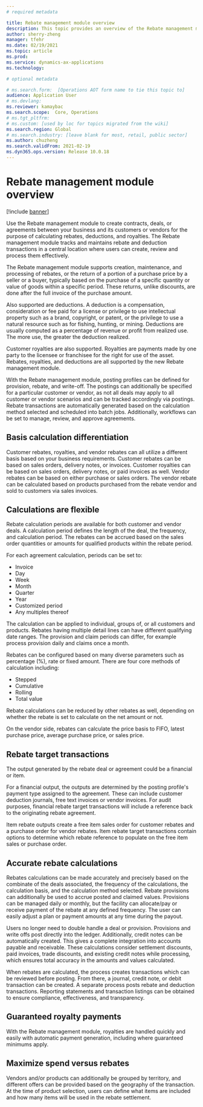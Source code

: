 ```yaml
---
# required metadata

title: Rebate management module overview
description: This topic provides an overview of the Rebate management module for Supply Chain Management
author: sherry-zheng
manager: tfehr
ms.date: 02/19/2021
ms.topic: article
ms.prod: 
ms.service: dynamics-ax-applications
ms.technology: 

# optional metadata

# ms.search.form:  [Operations AOT form name to tie this topic to]
audience: Application User
# ms.devlang: 
ms.reviewer: kamaybac
ms.search.scope:  Core, Operations
# ms.tgt_pltfrm: 
# ms.custom: [used by loc for topics migrated from the wiki]
ms.search.region: Global
# ms.search.industry: [leave blank for most, retail, public sector]
ms.author: chuzheng
ms.search.validFrom: 2021-02-19
ms.dyn365.ops.version: Release 10.0.18
---
```


# Rebate management module overview

[!include [banner](../includes/banner.md)]

Use the Rebate management module to create contracts, deals, or agreements between your business and its customers or vendors for the purpose of calculating rebates, deductions, and royalties. The Rebate management module tracks and maintains rebate and deduction transactions in a central location where users can create, review and process them effectively.

The Rebate management module supports creation, maintenance, and processing of rebates, or the return of a portion of a purchase price by a seller or a buyer, typically based on the purchase of a specific quantity or value of goods within a specific period. These returns, unlike discounts, are done after the full invoice of the purchase amount.

Also supported are deductions. A deduction is a compensation, consideration or fee paid for a license or privilege to use intellectual property such as a brand, copyright, or patent, or the privilege to use a natural resource such as for fishing, hunting, or mining. Deductions are usually computed as a percentage of revenue or profit from realized use. The more use, the greater the deduction realized.

Customer royalties are also supported. Royalties are payments made by one party to the licensee or franchisee for the right for use of the asset. Rebates, royalties, and deductions are all supported by the new Rebate management module.

With the Rebate management module, posting profiles can be defined for provision, rebate, and write-off. The postings can additionally be specified for a particular customer or vendor, as not all deals may apply to all customer or vendor scenarios and can be tracked accordingly via postings. Rebate transactions are automatically generated based on the calculation method selected and scheduled into batch jobs. Additionally, workflows can be set to manage, review, and approve agreements.

## Basis calculation differentiation

Customer rebates, royalties, and vendor rebates can all utilize a different basis based on your business requirements. Customer rebates can be based on sales orders, delivery notes, or invoices. Customer royalties can be based on sales orders, delivery notes, or paid invoices as well. Vendor rebates can be based on either purchase or sales orders. The vendor rebate can be calculated based on products purchased from the rebate vendor and sold to customers via sales invoices.

## Calculations are flexible

Rebate calculation periods are available for both customer and vendor deals. A calculation period defines the length of the deal, the frequency, and calculation period. The rebates can be accrued based on the sales order quantities or amounts for qualified products within the rebate period.

For each agreement calculation, periods can be set to:

- Invoice
- Day
- Week
- Month
- Quarter
- Year
- Customized period
- Any multiples thereof

The calculation can be applied to individual, groups of, or all customers and products. Rebates having multiple detail lines can have different qualifying date ranges. The provision and claim periods can differ, for example process provision daily and claims once a month.

Rebates can be configured based on many diverse parameters such as percentage (%), rate or fixed amount. There are four core methods of calculation including:

- Stepped
- Cumulative
- Rolling
- Total value

Rebate calculations can be reduced by other rebates as well, depending on whether the rebate is set to calculate on the net amount or not.

On the vendor side, rebates can calculate the price basis to FIFO, latest purchase price, average purchase price, or sales price.

## Rebate target transactions

The output generated by the rebate deal or agreement could be a financial or item.

For a financial output, the outputs are determined by the posting profile's payment type assigned to the agreement. These can include customer deduction journals, free text invoices or vendor invoices. For audit purposes, financial rebate target transactions will include a reference back to the originating rebate agreement.

Item rebate outputs create a free item sales order for customer rebates and a purchase order for vendor rebates. Item rebate target transactions contain options to determine which rebate reference to populate on the free item sales or purchase order.

## Accurate rebate calculations

Rebates calculations can be made accurately and precisely based on the combinate of the deals associated, the frequency of the calculations, the calculation basis, and the calculation method selected. Rebate provisions can additionally be used to accrue posted and claimed values. Provisions can be managed daily or monthly, but the facility can allocate/pay or receive payment of the rebate at any defined frequency. The user can easily adjust a plan or payment amounts at any time during the payout.

Users no longer need to double handle a deal or provision. Provisions and write offs post directly into the ledger. Additionally, credit notes can be automatically created. This gives a complete integration into accounts payable and receivable. These calculations consider settlement discounts, paid invoices, trade discounts, and existing credit notes while processing, which ensures total accuracy in the amounts and values calculated.

When rebates are calculated, the process creates transactions which can be reviewed before posting. From there, a journal, credit note, or debit transaction can be created. A separate process posts rebate and deduction transactions. Reporting statements and transaction listings can be obtained to ensure compliance, effectiveness, and transparency.

## Guaranteed royalty payments

With the Rebate management module, royalties are handled quickly and easily with automatic payment generation, including where guaranteed minimums apply.

## Maximize spend versus rebates

Vendors and/or products can additionally be grouped by territory, and different offers can be provided based on the geography of the transaction. At the time of product selection, users can define what items are included and how many items will be used in the rebate settlement.
